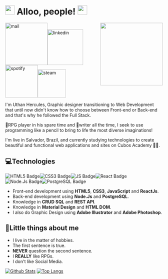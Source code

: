 <h1><img src="https://i.pinimg.com/originals/bd/e1/22/bde1222aadc4a3f8cf0b16dc8909b58c.gif" width="30px"> Alloo, people! <img src="https://i.pinimg.com/originals/bd/e1/22/bde1222aadc4a3f8cf0b16dc8909b58c.gif" width="30px"></h1>

<img align='right' src='https://i.pinimg.com/originals/d5/d8/15/d5d8153410d12ed43e340059ebc8ec15.gif' width='200"'>

<a href="mailto:uthanh@protonmail.com" target="_blank"><img alt="mail" width="135px" src="https://img.shields.io/badge/ProtonMail-8B89CC?style=for-the-badge&logo=protonmail&logoColor=white" /></a><a href="https://www.linkedin.com/in/uthanh/" target="_blank"><img alt="linkedin" width="114px" src="https://img.shields.io/badge/LinkedIn-0077B5?style=for-the-badge&logo=linkedin&logoColor=white" /></a><a href="https://open.spotify.com/user/22umontdqgmp5inrubeehzk7y?si=ef3af91a322a4c6a" target="_blank"><img alt="spotify" width="104px" src="https://img.shields.io/badge/Spotify-1ED760?&style=for-the-badge&logo=spotify&logoColor=white" /></a><a href="https://steamcommunity.com/id/kaoms/" target="_blank"><img alt="steam" width="90px" src="https://img.shields.io/badge/Steam-000000?style=for-the-badge&logo=steam&logoColor=white" /></a>

I'm Uthan Hercules, Graphic designer transitioning to Web Development that until now didn't know how to choose between Front-end or Back-end and that's why he followed the Full Stack.

🧙RPG player in his spare time and 📝writer all the time, I seek to use programming like a pencil to bring to life the most diverse imaginations!

I'm live in Salvador, Brazil, and currently studying technologies to create beautiful and functional web applications and sites on Cubos Academy 👨‍💻.  
  
<h2>💻Technologies</h2>

![HTML5 Badge](https://img.shields.io/badge/HTML5-E34F26?style=for-the-badge&logo=html5&logoColor=white)![CSS3 Badge](https://img.shields.io/badge/CSS3-1572B6?style=for-the-badge&logo=css3&logoColor=white)![JS Badge](https://img.shields.io/badge/JavaScript-F7DF1E?style=for-the-badge&logo=javascript&logoColor=black)![React Badge](https://img.shields.io/badge/React-20232A?style=for-the-badge&logo=react&logoColor=61DAFB)![Node.Js Badge](https://img.shields.io/badge/Node.js-43853D?style=for-the-badge&logo=node.js&logoColor=white)![PostgreSQL Badge](https://img.shields.io/badge/PostgreSQL-316192?style=for-the-badge&logo=postgresql&logoColor=white)

-   Front-end development using **HTML5**, **CSS3**, **JavaScript** and **ReactJs**.
-   Back-end development using **Node.Js** and **PostgreSQL**.
-   Knowledge in **CRUD SQL** and **REST API**.
-   Knowledge in **Material Design** and **HTML DOM**.
-   I also do Graphic Design using **Adobe Illustrator** and **Adobe Photoshop**.

<h2>🤖Little things about me</h2>

-   I live in the matter of hobbies.
-   The first sentence is true.
-   **NEVER** question the second sentence.
-   I **REALLY** like RPGs.
-   I don't like Social Media.

[![Github Stats](https://github-readme-stats.vercel.app/api?username=uthanhercules&theme=buefy&show_icons=true&count_private=true)](https://github.com/anuraghazra/github-readme-stats) [![Top Langs](https://github-readme-stats.vercel.app/api/top-langs/?username=uthanhercules&theme=buefy&layout=compact)](https://github.com/anuraghazra/github-readme-stats)
